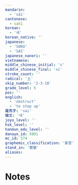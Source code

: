```yaml
---
mandarin:
  - 'sāi'
cantonese:
  - sak1
korean:
  - '새'
korean_native: ''
japanese:
  - 'SOKU'
  - 'SAI'
japanese_nanori: ''
vietnamese:
middle_chinese_initial: 's'
middle_chinese_final: 'ʌi'
stroke_count: ''
radical: '土'
skip_number: '2-3-10'
grade_level: 5
pos: ''
english:
  - 'obstruct'
  - 'to stop up'
羅馬字: 'sai'
韓文: '새'
joyo_level: ''
hsk_level: ''
hanmun_edu_level: ''
danayo_id: 5001
mc_id: 574
graphemic_classification: '會意'
stand_in: '梗塞'
aliases:
---
```


# Notes

